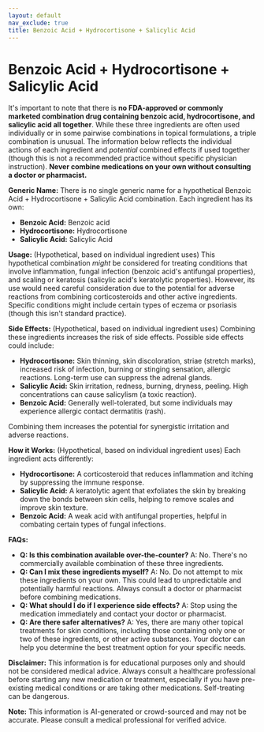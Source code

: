```yaml
---
layout: default
nav_exclude: true
title: Benzoic Acid + Hydrocortisone + Salicylic Acid
---
```


# Benzoic Acid + Hydrocortisone + Salicylic Acid

It's important to note that there is **no FDA-approved or commonly marketed combination drug containing benzoic acid, hydrocortisone, and salicylic acid all together**.  While these three ingredients are often used individually or in some pairwise combinations in topical formulations, a triple combination is unusual.  The information below reflects the individual actions of each ingredient and *potential* combined effects if used together (though this is not a recommended practice without specific physician instruction).  **Never combine medications on your own without consulting a doctor or pharmacist.**

**Generic Name:**  There is no single generic name for a hypothetical Benzoic Acid + Hydrocortisone + Salicylic Acid combination.  Each ingredient has its own:

* **Benzoic Acid:** Benzoic acid
* **Hydrocortisone:** Hydrocortisone
* **Salicylic Acid:** Salicylic Acid

**Usage:**  (Hypothetical, based on individual ingredient uses) This hypothetical combination *might* be considered for treating conditions that involve inflammation, fungal infection (benzoic acid's antifungal properties), and scaling or keratosis (salicylic acid's keratolytic properties).  However, its use would need careful consideration due to the potential for adverse reactions from combining corticosteroids and other active ingredients. Specific conditions might include certain types of eczema or psoriasis (though this isn't standard practice).

**Side Effects:** (Hypothetical, based on individual ingredient uses) Combining these ingredients increases the risk of side effects.  Possible side effects could include:

* **Hydrocortisone:** Skin thinning, skin discoloration, striae (stretch marks), increased risk of infection, burning or stinging sensation, allergic reactions. Long-term use can suppress the adrenal glands.
* **Salicylic Acid:** Skin irritation, redness, burning, dryness, peeling.  High concentrations can cause salicylism (a toxic reaction).
* **Benzoic Acid:**  Generally well-tolerated, but some individuals may experience allergic contact dermatitis (rash).

Combining them increases the potential for synergistic irritation and adverse reactions.

**How it Works:** (Hypothetical, based on individual ingredient uses) Each ingredient acts differently:

* **Hydrocortisone:** A corticosteroid that reduces inflammation and itching by suppressing the immune response.
* **Salicylic Acid:** A keratolytic agent that exfoliates the skin by breaking down the bonds between skin cells, helping to remove scales and improve skin texture.
* **Benzoic Acid:**  A weak acid with antifungal properties, helpful in combating certain types of fungal infections.


**FAQs:**

* **Q: Is this combination available over-the-counter?** A: No.  There's no commercially available combination of these three ingredients.
* **Q: Can I mix these ingredients myself?** A: No. Do not attempt to mix these ingredients on your own.  This could lead to unpredictable and potentially harmful reactions.  Always consult a doctor or pharmacist before combining medications.
* **Q: What should I do if I experience side effects?** A: Stop using the medication immediately and contact your doctor or pharmacist.
* **Q: Are there safer alternatives?** A: Yes, there are many other topical treatments for skin conditions, including those containing only one or two of these ingredients, or other active substances. Your doctor can help you determine the best treatment option for your specific needs.


**Disclaimer:** This information is for educational purposes only and should not be considered medical advice.  Always consult a healthcare professional before starting any new medication or treatment, especially if you have pre-existing medical conditions or are taking other medications.  Self-treating can be dangerous.


**Note:** This information is AI-generated or crowd-sourced and may not be accurate. Please consult a medical professional for verified advice.